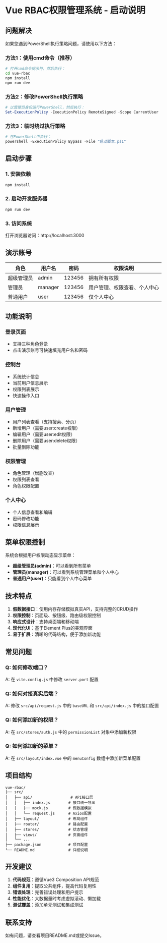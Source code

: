 # Vue RBAC权限管理系统 - 启动说明

## 问题解决

如果您遇到PowerShell执行策略问题，请使用以下方法：

### 方法1：使用cmd命令（推荐）
```bash
# 打开cmd命令提示符，然后执行：
cd vue-rbac
npm install
npm run dev
```

### 方法2：修改PowerShell执行策略
```powershell
# 以管理员身份运行PowerShell，然后执行：
Set-ExecutionPolicy -ExecutionPolicy RemoteSigned -Scope CurrentUser
```

### 方法3：临时绕过执行策略
```powershell
# 在PowerShell中执行：
powershell -ExecutionPolicy Bypass -File "启动脚本.ps1"
```

## 启动步骤

### 1. 安装依赖
```bash
npm install
```

### 2. 启动开发服务器
```bash
npm run dev
```

### 3. 访问系统
打开浏览器访问：http://localhost:3000

## 演示账号

| 角色 | 用户名 | 密码 | 权限说明 |
|------|--------|------|----------|
| 超级管理员 | admin | 123456 | 拥有所有权限 |
| 管理员 | manager | 123456 | 用户管理、权限查看、个人中心 |
| 普通用户 | user | 123456 | 仅个人中心 |

## 功能说明

### 登录页面
- 支持三种角色登录
- 点击演示账号可快速填充用户名和密码

### 控制台
- 系统统计信息
- 当前用户信息展示
- 权限列表展示
- 快速操作入口

### 用户管理
- 用户列表查看（支持搜索、分页）
- 新增用户（需要user:create权限）
- 编辑用户（需要user:edit权限）
- 删除用户（需要user:delete权限）
- 批量删除功能

### 权限管理
- 角色管理（增删改查）
- 权限列表查看
- 角色权限配置

### 个人中心
- 个人信息查看和编辑
- 密码修改功能
- 权限信息展示

## 菜单权限控制

系统会根据用户权限动态显示菜单：

- **超级管理员(admin)**：可以看到所有菜单
- **管理员(manager)**：可以看到系统管理菜单和个人中心
- **普通用户(user)**：只能看到个人中心菜单

## 技术特点

1. **假数据接口**：使用内存存储模拟真实API，支持完整的CRUD操作
2. **权限控制**：页面级、按钮级、路由级权限控制
3. **响应式设计**：支持桌面端和移动端
4. **现代化UI**：基于Element Plus的美观界面
5. **易于扩展**：清晰的代码结构，便于添加新功能

## 常见问题

### Q: 如何修改端口？
A: 在 `vite.config.js` 中修改 `server.port` 配置

### Q: 如何对接真实后端？
A: 修改 `src/api/request.js` 中的 `baseURL` 和 `src/api/index.js` 中的接口配置

### Q: 如何添加新的权限？
A: 在 `src/stores/auth.js` 中的 `permissionList` 对象中添加新权限

### Q: 如何添加新的菜单？
A: 在 `src/layout/index.vue` 中的 `menuConfig` 数组中添加新菜单配置

## 项目结构

```
vue-rbac/
├── src/
│   ├── api/                 # API接口层
│   │   ├── index.js        # 接口统一导出
│   │   ├── mock.js         # 假数据模拟
│   │   └── request.js      # Axios配置
│   ├── layout/             # 布局组件
│   ├── router/             # 路由配置
│   ├── stores/             # 状态管理
│   ├── views/              # 页面组件
│   └── ...
├── package.json            # 项目配置
└── README.md               # 详细说明
```

## 开发建议

1. **代码规范**：遵循Vue3 Composition API规范
2. **组件复用**：提取公共组件，提高代码复用性
3. **错误处理**：完善错误处理和用户提示
4. **性能优化**：大数据量时考虑虚拟滚动、懒加载
5. **测试覆盖**：添加单元测试和集成测试

## 联系支持

如有问题，请查看项目README.md或提交Issue。
